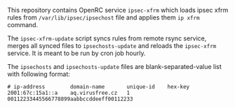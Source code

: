This repository contains OpenRC service `ipsec-xfrm` which loads ipsec xfrm rules
from `/var/lib/ipsec/ipsechost` file and applies them `ip xfrm` command.

The `ipsec-xfrm-update` script syncs rules from remote rsync service, merges
all synced files to `ipsechosts-update` and reloads the `ipsec-xfrm` service.
It is meant to be run by cron job hourly.

The `ipsechosts` and `ipsechosts-update` files are blank-separated-value list
with following format:

```
# ip-address        domain-name       unique-id    hex-key
2001:67c:15a1::a    aq.virusfree.cz   1            00112233445566778899aabbccddeeff00112233
```
